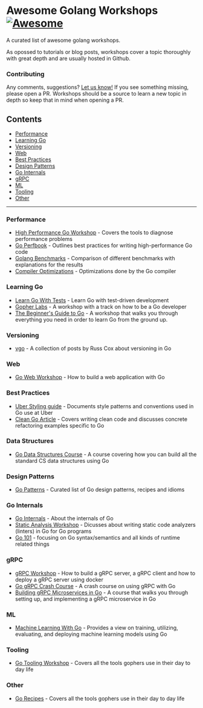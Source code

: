 # Awesome Golang Workshops [![Awesome](https://awesome.re/badge.svg)](https://awesome.re)
A curated list of awesome golang workshops. 

As opossed to tutorials or blog posts, workshops cover a topic thoroughly with great depth and are usually hosted in Github.  

### Contributing
Any comments, suggestions? [Let us know!](https://github.com/amit-davidson/awesome-golang-workshops/issues)  If you see something missing, please open a PR. Workshops should be a source to learn a new topic in depth so keep that in mind when opening a PR.


## Contents
* [Performance](#performance)
* [Learning Go](#learning-go)
* [Versioning](#versioning)
* [Web](#web)
* [Best Practices](#best-practices)
* [Design Patterns](#design-patterns)
* [Go Internals](#go-internals)
* [gRPC](#grpc)
* [ML](#ml)
* [Tooling](#tooling)
* [Other](#other)

---

### Performance
* [High Performance Go Workshop](https://github.com/davecheney/high-performance-go-workshop) - Covers the tools to diagnose performance problems
* [Go Perfbook](https://github.com/dgryski/go-perfbook/) - Outlines best practices for writing high-performance Go code
* [Golang Benchmarks](https://github.com/jeromefroe/golang_benchmarks) - Comparison of different benchmarks with explanations for the results 
* [Compiler Optimizations](https://github.com/golang/go/wiki/CompilerOptimizations) - Optimizations done by the Go compiler

### Learning Go
* [Learn Go With Tests](https://github.com/quii/learn-go-with-tests) - Learn Go with test-driven development 
* [Gopher Labs](https://github.com/sangam14/GopherLabs) - A workshop with a track on how to be a Go developer
* [The Beginner's Guide to Go](https://tutorialedge.net/courses/go-beginners-guide/) - A workshop that walks you through everything you need in order to learn Go from the ground up.


### Versioning
* [vgo](https://research.swtch.com/vgo) - A collection of posts by Russ Cox about versioning in Go

### Web
* [Go Web Workshop](https://github.com/campoy/go-web-workshop) - How to build a web application with Go

### Best Practices
* [Uber Styling guide](https://github.com/uber-go/guide) - Documents style patterns and conventions used in Go use at Uber 
* [Clean Go Article](https://github.com/Pungyeon/clean-go-article) - Covers writing clean code and discusses concrete refactoring examples specific to Go

### Data Structures
* [Go Data Structures Course](https://tutorialedge.net/courses/go-data-structures-course/) - A course covering how you can build all the standard CS data structures using Go

### Design Patterns
* [Go Patterns](https://github.com/tmrts/go-patterns) - Curated list of Go design patterns, recipes and idioms

### Go Internals
* [Go Internals](https://github.com/teh-cmc/go-internals) - About the internals of Go
* [Static Analysis Workshop](https://github.com/amit-davidson/GopherCon2021IsraelStaticAnalysisWorkshop) - Dicusses about writing static code analyzers (linters) in Go for Go programs
* [Go 101](https://github.com/go101/go101) - focusing on Go syntax/semantics and all kinds of runtime related things

### gRPC
* [gRPC Workshop](https://github.com/mresti/grpc-workshop) - How to build a gRPC server, a gRPC client and how to deploy a gRPC server using docker
* [Go gRPC Crash Course](https://github.com/preslavmihaylov/go-grpc-crash-course) - A crash course on using gRPC with Go
* [Building gRPC Microservices in Go](https://tutorialedge.net/courses/go-grpc-services-course/) - A course that walks you through setting up, and implementing a gRPC microservice in Go

### ML
* [Machine Learning With Go](https://github.com/ardanlabs/training-ai/tree/master/machine-learning-with-go) - Provides a view on training, utilizing, evaluating, and deploying machine learning models using Go

### Tooling
* [Go Tooling Workshop](https://github.com/campoy/go-tooling-workshop) - Covers all the tools gophers use in their day to day life

### Other
* [Go Recipes](https://github.com/nikolaydubina/go-recipes) - Covers all the tools gophers use in their day to day life

